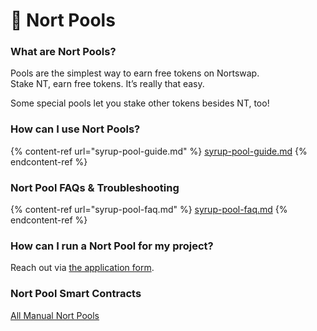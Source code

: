 # 🤽 Nort Pools

### **What are Nort Pools?**

Pools are the simplest way to earn free tokens on Nortswap.\
Stake NT, earn free tokens. It’s really that easy.

Some special pools let you stake other tokens besides NT, too!

### **How can I use Nort Pools?**

{% content-ref url="syrup-pool-guide.md" %}
[syrup-pool-guide.md](syrup-pool-guide.md)
{% endcontent-ref %}

### Nort Pool FAQs & Troubleshooting

{% content-ref url="syrup-pool-faq.md" %}
[syrup-pool-faq.md](syrup-pool-faq.md)
{% endcontent-ref %}

### **How can I run a Nort Pool for my project?**

Reach out via [the application form](https://docs.nortswap.finance/contact-us/business-partnerships).

### Nort Pool Smart Contracts <a href="#docs-internal-guid-c4c16237-7fff-3c33-3a56-18ccd8853f86" id="docs-internal-guid-c4c16237-7fff-3c33-3a56-18ccd8853f86"></a>

[All Manual Nort Pools](../../code/smart-contracts/main-staking-masterchef-contract.md)

### &#x20;<a href="#docs-internal-guid-c4c16237-7fff-3c33-3a56-18ccd8853f86" id="docs-internal-guid-c4c16237-7fff-3c33-3a56-18ccd8853f86"></a>
